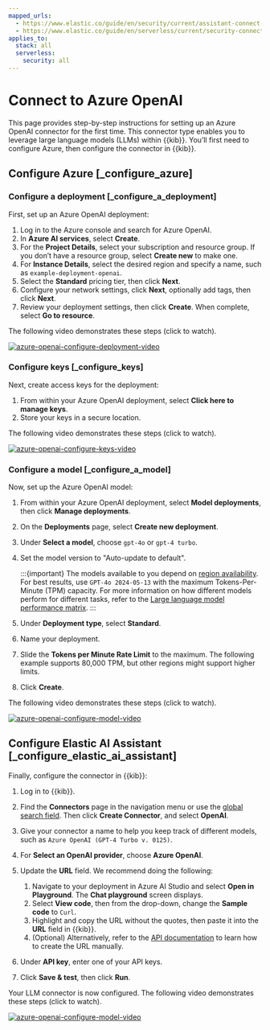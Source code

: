 ```yaml
---
mapped_urls:
  - https://www.elastic.co/guide/en/security/current/assistant-connect-to-azure-openai.html
  - https://www.elastic.co/guide/en/serverless/current/security-connect-to-azure-openai.html
applies_to:
  stack: all
  serverless:
    security: all
---
```


# Connect to Azure OpenAI

This page provides step-by-step instructions for setting up an Azure OpenAI connector for the first time. This connector type enables you to leverage large language models (LLMs) within {{kib}}. You’ll first need to configure Azure, then configure the connector in {{kib}}.


## Configure Azure [_configure_azure]


### Configure a deployment [_configure_a_deployment]

First, set up an Azure OpenAI deployment:

1. Log in to the Azure console and search for Azure OpenAI.
2. In **Azure AI services**, select **Create**.
3. For the **Project Details**, select your subscription and resource group. If you don’t have a resource group, select **Create new** to make one.
4. For **Instance Details**, select the desired region and specify a name, such as `example-deployment-openai`.
5. Select the **Standard** pricing tier, then click **Next**.
6. Configure your network settings, click **Next**, optionally add tags, then click **Next**.
7. Review your deployment settings, then click **Create**. When complete, select **Go to resource**.

The following video demonstrates these steps (click to watch).

[![azure-openai-configure-deployment-video](https://play.vidyard.com/7NEa5VkVJ67RHWBuK8qMXA.jpg)](https://videos.elastic.co/watch/7NEa5VkVJ67RHWBuK8qMXA?)

### Configure keys [_configure_keys]

Next, create access keys for the deployment:

1. From within your Azure OpenAI deployment, select **Click here to manage keys**.
2. Store your keys in a secure location.

The following video demonstrates these steps (click to watch).

[![azure-openai-configure-keys-video](https://play.vidyard.com/cQXw96XjaeF4RiB3V4EyTT.jpg)](https://videos.elastic.co/watch/cQXw96XjaeF4RiB3V4EyTT?)


### Configure a model [_configure_a_model]

Now, set up the Azure OpenAI model:

1. From within your Azure OpenAI deployment, select **Model deployments**, then click **Manage deployments**.
2. On the **Deployments** page, select **Create new deployment**.
3. Under **Select a model**, choose `gpt-4o` or `gpt-4 turbo`.
4. Set the model version to "Auto-update to default".

   :::{important}
   The models available to you depend on [region availability](https://learn.microsoft.com/en-us/azure/ai-services/openai/concepts/models#model-summary-table-and-region-availability). For best results, use `GPT-4o 2024-05-13` with the maximum Tokens-Per-Minute (TPM) capacity. For more information on how different models perform for different tasks, refer to the [Large language model performance matrix](/solutions/security/ai/large-language-model-performance-matrix.md).
   :::

5. Under **Deployment type**, select **Standard**.
6. Name your deployment.
7. Slide the **Tokens per Minute Rate Limit** to the maximum. The following example supports 80,000 TPM, but other regions might support higher limits.
8. Click **Create**.

The following video demonstrates these steps (click to watch).

[![azure-openai-configure-model-video](https://play.vidyard.com/PdadFyV1p1DbWRyCr95whT.jpg)](https://videos.elastic.co/watch/PdadFyV1p1DbWRyCr95whT?)



## Configure Elastic AI Assistant [_configure_elastic_ai_assistant]

Finally, configure the connector in {{kib}}:

1. Log in to {{kib}}.
2. Find the **Connectors** page in the navigation menu or use the [global search field](/explore-analyze/find-and-organize/find-apps-and-objects.md). Then click **Create Connector**, and select **OpenAI**.
3. Give your connector a name to help you keep track of different models, such as `Azure OpenAI (GPT-4 Turbo v. 0125)`.
4. For **Select an OpenAI provider**, choose **Azure OpenAI**.
5. Update the **URL** field. We recommend doing the following:

    1. Navigate to your deployment in Azure AI Studio and select **Open in Playground**. The **Chat playground** screen displays.
    2. Select **View code**, then from the drop-down, change the **Sample code** to `Curl`.
    3. Highlight and copy the URL without the quotes, then paste it into the **URL** field in {{kib}}.
    4. (Optional) Alternatively, refer to the [API documentation](https://learn.microsoft.com/en-us/azure/ai-services/openai/reference) to learn how to create the URL manually.

6. Under **API key**, enter one of your API keys.
7. Click **Save & test**, then click **Run**.

Your LLM connector is now configured. The following video demonstrates these steps (click to watch).

[![azure-openai-configure-model-video](https://play.vidyard.com/RQZVcnXHokC3RcV6ZB2pmF.jpg)](https://videos.elastic.co/watch/RQZVcnXHokC3RcV6ZB2pmF?)